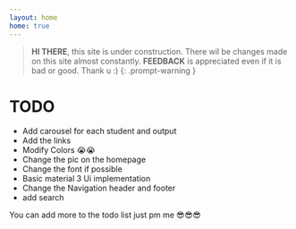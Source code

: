 ```yaml
---
layout: home
home: true
---
```


> **HI THERE**, this site is under construction. There wil be changes made on this site almost constantly.  **FEEDBACK** is appreciated even if it is bad or good. Thank u :)
{: .prompt-warning }

# TODO
- Add carousel for each student and output
- Add the links
- Modify Colors 😭😭
- Change the pic on the homepage
- Change the font if possible
- Basic material 3 Ui implementation 
- Change the Navigation header and footer
- add search 

You can add more to the todo list just pm me 😎😎😎
